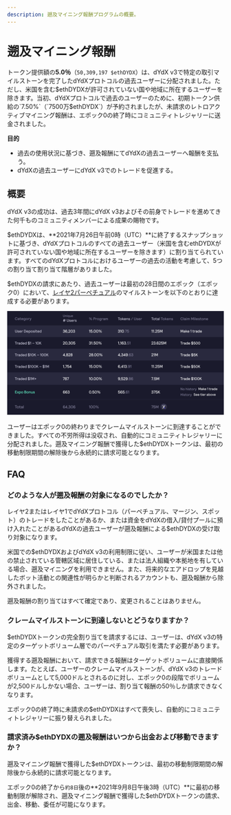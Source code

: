 ```yaml
---
description: 遡及マイニング報酬プログラムの概要。
---
```


# 遡及マイニング報酬

トークン提供額の**5.0％**（`50,309,197 $ethDYDX`）は、dYdX v3で特定の取引マイルストーンを完了したdYdXプロトコルの過去ユーザーに分配されました。ただし、米国を含む$ethDYDXが許可されていない国や地域に所在するユーザーを除きます。当初、dYdXプロトコルで過去のユーザーのために、初期トークン供給の`7.50%`（`7500万$ethDYDX`）が予約されましたが、未請求のレトロアクティブマイニング報酬は、エポック0の終了時にコミュニティトレジャリーに送金されました。

**目的**

* 過去の使用状況に基づき、遡及報酬にてdYdXの過去ユーザーへ報酬を支払う。
* dYdXの過去ユーザーにdYdX v3でのトレードを促進する。

## 概要

dYdX v3の成功は、過去3年間にdYdX v3およびその前身でトレードを進めてきた何千ものコミュニティメンバーによる成果の賜物です。

$ethDYDXは、**2021年7月26日午前0時（UTC）**に終了するスナップショットに基づき、dYdXプロトコルのすべての過去ユーザー（米国を含むethDYDXが許可されていない国や地域に所在するユーザーを除きます）に割り当てられています。すべてのdYdXプロトコルにおけるユーザーの過去の活動を考慮して、5つの割り当て割り当て階層がありました。

$ethDYDXの請求にあたり、過去ユーザーは最初の28日間のエポック（エポック0）において、[レイヤ2パーペチュアル](https://trade.dydx.exchange)のマイルストーンを以下のとおりに達成する必要があります。

![](../.gitbook/assets/1-retroactive-buckets.png)

ユーザーはエポック0の終わりまでクレームマイルストーンに到達することができました。すべての不労所得は没収され、自動的にコミュニティトレジャリーに分配されました。遡及マイニング報酬で獲得した$ethDYDXトークンは、最初の移動制限期間の解除後から永続的に請求可能となります。

## **FAQ**

### **どのような人が遡及報酬の対象になるのでしたか？**

レイヤ2またはレイヤ1でdYdXプロトコル（パーペチュアル、マージン、スポット）のトレードをしたことがあるか、または資金をdYdXの借入/貸付プールに預け入れたことがあるdYdXの過去ユーザーが遡及報酬による$ethDYDXの受け取り対象になります。

米国での$ethDYDXおよびdYdX v3の利用制限に従い、ユーザーが米国または他の禁止されている管轄区域に居住している、または法人組織や本拠地を有している場合、遡及マイニングを利用できません。また、将来的なエアドロップを見越したボット活動との関連性が明らかと判断されるアカウントも、遡及報酬から除外されました。

遡及報酬の割り当てはすべて確定であり、変更されることはありません。



### クレームマイルストーンに到達しないとどうなりますか？

$ethDYDXトークンの完全割り当てを請求するには、ユーザーは、dYdX v3の特定のターゲットボリューム層でのパーペチュアル取引を満たす必要があります。

獲得する遡及報酬において、請求できる報酬はターゲットボリュームに直接関係します。たとえば、ユーザーのクレームマイルストーンが、dYdX v3のトレードボリュームとして5,000ドルとされるのに対し、エポック0の段階でボリュームが2,500ドルしかない場合、ユーザーは、割り当て報酬の50％しか請求できなくなります。

エポック0の終了時に未請求の$ethDYDXはすべて喪失し、自動的にコミュニティトレジャリーに振り替えられました。

### 請求済み$ethDYDXの遡及報酬はいつから出金および移動できますか？

遡及マイニング報酬で獲得した$ethDYDXトークンは、最初の移動制限期間の解除後から永続的に請求可能となります。

エポック0の終了から`約8日`後の**2021年9月8日午後3時（UTC）**に最初の移動制限が解除され、遡及マイニング報酬で獲得した$ethDYDXトークンの請求、出金、移動、委任が可能になります。
